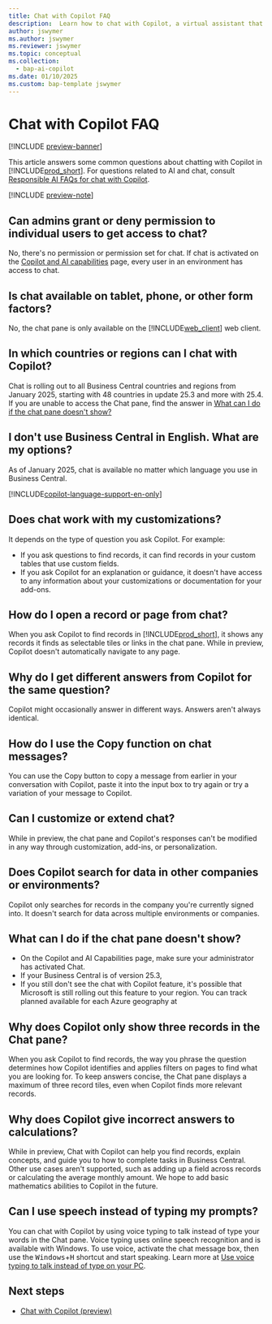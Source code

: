 ```yaml
---
title: Chat with Copilot FAQ
description:  Learn how to chat with Copilot, a virtual assistant that helps you use Business Central. Find answers to common questions about chat features, settings, and limitations. 
author: jswymer
ms.author: jswymer
ms.reviewer: jswymer
ms.topic: conceptual
ms.collection:
  - bap-ai-copilot
ms.date: 01/10/2025
ms.custom: bap-template jswymer
---
```

# Chat with Copilot FAQ

[!INCLUDE [preview-banner](~/../shared-content/shared/preview-includes/preview-banner.md)]

This article answers some common questions about chatting with Copilot in [!INCLUDE[prod_short](includes/prod_short.md)]. For questions related to AI and chat, consult [Responsible AI FAQs for chat with Copilot](faqs-chat-with-copilot.md).

[!INCLUDE [preview-note](~/../shared-content/shared/preview-includes/production-ready-preview-dynamics365.md)]

## Can admins grant or deny permission to individual users to get access to chat?

No, there's no permission or permission set for chat. If chat is activated on the [Copilot and AI capabilities](enable-ai.md) page, every user in an environment has access to chat.

## Is chat available on tablet, phone, or other form factors?

No, the chat pane is only available on the [!INCLUDE[web_client](includes/web_client.md)] web client.

## In which countries or regions can I chat with Copilot?

Chat is rolling out to all Business Central countries and regions from January 2025, starting with 48 countries in update 25.3 and more with 25.4. If you are unable to access the Chat pane, find the answer in [What can I do if the chat pane doesn't show?](#what-can-i-do-if-the-chat-pane-doesnt-show)

## I don't use Business Central in English. What are my options?

As of January 2025, chat is available no matter which language you use in Business Central.

[!INCLUDE[copilot-language-support-en-only](includes/copilot-language-support-en-only.md)]

## Does chat work with my customizations?

It depends on the type of question you ask Copilot. For example:

- If you ask questions to find records, it can find records in your custom tables that use custom fields.
- If you ask Copilot for an explanation or guidance, it doesn't have access to any information about your customizations or documentation for your add-ons.

## How do I open a record or page from chat?

When you ask Copilot to find records in [!INCLUDE[prod_short](includes/prod_short.md)], it shows any records it finds as selectable tiles or links in the chat pane. While in preview, Copilot doesn't automatically navigate to any page.

## Why do I get different answers from Copilot for the same question?

Copilot might occasionally answer in different ways. Answers aren't always identical.

## How do I use the Copy function on chat messages?

You can use the Copy button to copy a message from earlier in your conversation with Copilot, paste it into the input box to try again or try a variation of your message to Copilot.

## Can I customize or extend chat?

While in preview, the chat pane and Copilot's responses can't be modified in any way through customization, add-ins, or personalization.

## Does Copilot search for data in other companies or environments?

Copilot only searches for records in the company you're currently signed into. It doesn't search for data across multiple environments or companies.

## What can I do if the chat pane doesn't show?

- On the Copilot and AI Capabilities page, make sure your administrator has activated Chat.  
- If your Business Central is of version 25.3, <feature management instructions go here> 
- If you still don't see the chat with Copilot feature, it's possible that Microsoft is still rolling out this feature to your region. You can track planned available for each Azure geography at

## Why does Copilot only show three records in the Chat pane?

When you ask Copilot to find records, the way you phrase the question determines how Copilot identifies and applies filters on pages to find what you are looking for. To keep answers concise, the Chat pane displays a maximum of three record tiles, even when Copilot finds more relevant records.

## Why does Copilot give incorrect answers to calculations?

While in preview, Chat with Copilot can help you find records, explain concepts, and guide you to how to complete tasks in Business Central. Other use cases aren't supported, such as adding up a field across records or calculating the average monthly amount. We hope to add basic mathematics abilities to Copilot in the future.

## Can I use speech instead of typing my prompts?

You can chat with Copilot by using voice typing to talk instead of type your words in the Chat pane. Voice typing uses online speech recognition and is available with Windows. To use voice, activate the chat message box, then use the <kbd>Windows</kbd>+<kbd>H</kbd> shortcut and start speaking. Learn more at [Use voice typing to talk instead of type on your PC](https://support.microsoft.com/windows/use-voice-typing-to-talk-instead-of-type-on-your-pc-fec94565-c4bd-329d-e59a-af033fa5689f).

## Next steps

- [Chat with Copilot (preview)](chat-with-copilot.md)
